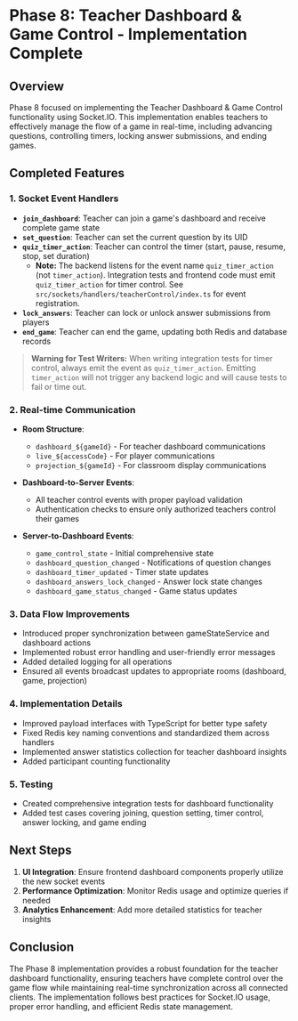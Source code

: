 # Phase 8: Teacher Dashboard & Game Control - Implementation Complete

## Overview

Phase 8 focused on implementing the Teacher Dashboard & Game Control functionality using Socket.IO. This implementation enables teachers to effectively manage the flow of a game in real-time, including advancing questions, controlling timers, locking answer submissions, and ending games.

## Completed Features

### 1. Socket Event Handlers
- **`join_dashboard`**: Teacher can join a game's dashboard and receive complete game state
- **`set_question`**: Teacher can set the current question by its UID
- **`quiz_timer_action`**: Teacher can control the timer (start, pause, resume, stop, set duration)
  - **Note:** The backend listens for the event name `quiz_timer_action` (not `timer_action`). Integration tests and frontend code must emit `quiz_timer_action` for timer control. See `src/sockets/handlers/teacherControl/index.ts` for event registration.
- **`lock_answers`**: Teacher can lock or unlock answer submissions from players
- **`end_game`**: Teacher can end the game, updating both Redis and database records

> **Warning for Test Writers:**
> When writing integration tests for timer control, always emit the event as `quiz_timer_action`. Emitting `timer_action` will not trigger any backend logic and will cause tests to fail or time out.

### 2. Real-time Communication
- **Room Structure**:
  - `dashboard_${gameId}` - For teacher dashboard communications 
  - `live_${accessCode}` - For player communications
  - `projection_${gameId}` - For classroom display communications

- **Dashboard-to-Server Events**:
  - All teacher control events with proper payload validation
  - Authentication checks to ensure only authorized teachers control their games

- **Server-to-Dashboard Events**:
  - `game_control_state` - Initial comprehensive state
  - `dashboard_question_changed` - Notifications of question changes
  - `dashboard_timer_updated` - Timer state updates
  - `dashboard_answers_lock_changed` - Answer lock state changes
  - `dashboard_game_status_changed` - Game status updates

### 3. Data Flow Improvements
- Introduced proper synchronization between gameStateService and dashboard actions
- Implemented robust error handling and user-friendly error messages
- Added detailed logging for all operations
- Ensured all events broadcast updates to appropriate rooms (dashboard, game, projection)

### 4. Implementation Details
- Improved payload interfaces with TypeScript for better type safety
- Fixed Redis key naming conventions and standardized them across handlers
- Implemented answer statistics collection for teacher dashboard insights
- Added participant counting functionality

### 5. Testing
- Created comprehensive integration tests for dashboard functionality
- Added test cases covering joining, question setting, timer control, answer locking, and game ending

## Next Steps

1. **UI Integration**: Ensure frontend dashboard components properly utilize the new socket events
2. **Performance Optimization**: Monitor Redis usage and optimize queries if needed
3. **Analytics Enhancement**: Add more detailed statistics for teacher insights

## Conclusion

The Phase 8 implementation provides a robust foundation for the teacher dashboard functionality, ensuring teachers have complete control over the game flow while maintaining real-time synchronization across all connected clients. The implementation follows best practices for Socket.IO usage, proper error handling, and efficient Redis state management.
